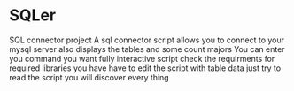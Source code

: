 # SQLer
SQL connector project 
A sql connector script allows you to connect to your mysql server also displays the tables and some count majors 
You can enter you command you want 
fully interactive script
check the requirments for required libraries
you have have to edit the script with table data just try to read the script you will discover every thing 
